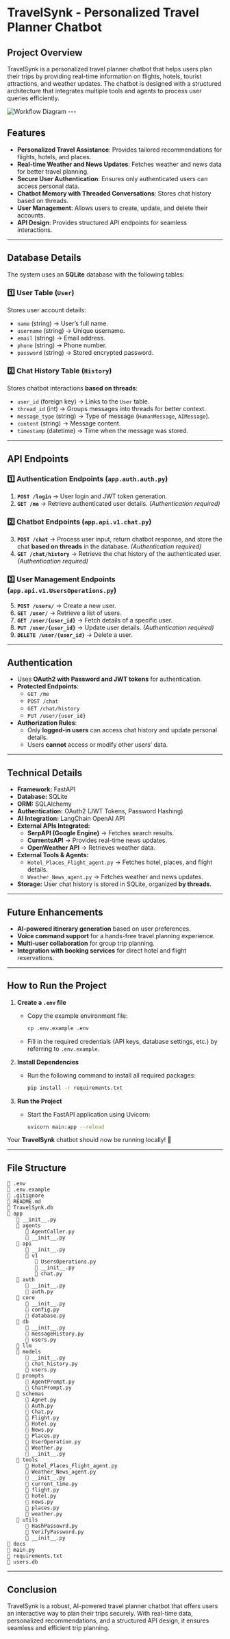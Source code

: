 # TravelSynk - Personalized Travel Planner Chatbot


## **Project Overview**
TravelSynk is a personalized travel planner chatbot that helps users plan their trips by providing real-time information on flights, hotels, tourist attractions, and weather updates. The chatbot is designed with a structured architecture that integrates multiple tools and agents to process user queries efficiently.

<img src="docs/workflow_diagram.png" alt="Workflow Diagram">
---

## **Features**
- **Personalized Travel Assistance**: Provides tailored recommendations for flights, hotels, and places.
- **Real-time Weather and News Updates**: Fetches weather and news data for better travel planning.
- **Secure User Authentication**: Ensures only authenticated users can access personal data.
- **Chatbot Memory with Threaded Conversations**: Stores chat history based on threads.
- **User Management**: Allows users to create, update, and delete their accounts.
- **API Design**: Provides structured API endpoints for seamless interactions.

---

## **Database Details**
The system uses an **SQLite** database with the following tables:

### **1️⃣ User Table (`User`)**
Stores user account details:
- `name` (string) → User’s full name.
- `username` (string) → Unique username.
- `email` (string) → Email address.
- `phone` (string) → Phone number.
- `password` (string) → Stored encrypted password.

### **2️⃣ Chat History Table (`History`)**
Stores chatbot interactions **based on threads**:
- `user_id` (foreign key) → Links to the `User` table.
- `thread_id` (int) → Groups messages into threads for better context.
- `message_type` (string) → Type of message (`HumanMessage`, `AIMessage`).
- `content` (string) → Message content.
- `timestamp` (datetime) → Time when the message was stored.

---

## **API Endpoints**

### **1️⃣ Authentication Endpoints (`app.auth.auth.py`)**
1. **`POST /login`** → User login and JWT token generation.
2. **`GET /me`** → Retrieve authenticated user details. _(Authentication required)_

### **2️⃣ Chatbot Endpoints (`app.api.v1.chat.py`)**
3. **`POST /chat`** → Process user input, return chatbot response, and store the chat **based on threads** in the database. _(Authentication required)_
4. **`GET /chat/history`** → Retrieve the chat history of the authenticated user. _(Authentication required)_

### **3️⃣ User Management Endpoints (`app.api.v1.UsersOperations.py`)**
5. **`POST /users/`** → Create a new user.
6. **`GET /user/`** → Retrieve a list of users.
7. **`GET /user/{user_id}`** → Fetch details of a specific user.
8. **`PUT /user/{user_id}`** → Update user details. _(Authentication required)_
9. **`DELETE /user/{user_id}`** → Delete a user.

---

## **Authentication**
- Uses **OAuth2 with Password and JWT tokens** for authentication.
- **Protected Endpoints**:
  - `GET /me`
  - `POST /chat`
  - `GET /chat/history`
  - `PUT /user/{user_id}`
- **Authorization Rules**:
  - Only **logged-in users** can access chat history and update personal details.
  - Users **cannot** access or modify other users’ data.

---

## **Technical Details**
- **Framework:** FastAPI
- **Database:** SQLite
- **ORM:** SQLAlchemy
- **Authentication:** OAuth2 (JWT Tokens, Password Hashing)
- **AI Integration:** LangChain OpenAI API
- **External APIs Integrated:**
  - **SerpAPI (Google Engine)** → Fetches search results.
  - **CurrentsAPI** → Provides real-time news updates.
  - **OpenWeather API** → Retrieves weather data.
- **External Tools & Agents:**
  - `Hotel_Places_Flight_agent.py` → Fetches hotel, places, and flight details.
  - `Weather_News_agent.py` → Fetches weather and news updates.
- **Storage:** User chat history is stored in SQLite, organized **by threads**.

---

## **Future Enhancements**
- **AI-powered itinerary generation** based on user preferences.
- **Voice command support** for a hands-free travel planning experience.
- **Multi-user collaboration** for group trip planning.
- **Integration with booking services** for direct hotel and flight reservations.

---

## **How to Run the Project**

1. **Create a `.env` file**  
   - Copy the example environment file:  
     ```bash
     cp .env.example .env
     ```
   - Fill in the required credentials (API keys, database settings, etc.) by referring to `.env.example`.

2. **Install Dependencies**  
   - Run the following command to install all required packages:  
     ```bash
     pip install -r requirements.txt
     ```

3. **Run the Project**  
   - Start the FastAPI application using Uvicorn:  
     ```bash
     uvicorn main:app --reload
     ```

Your **TravelSynk** chatbot should now be running locally! 🚀

---

## **File Structure**
```
📄 .env
📄 .env.example
📄 .gitignore
📄 README.md
📄 TravelSynk.db
📂 app
   📄 __init__.py
   📂 agents
      📄 AgentCaller.py
      📄 __init__.py
   📂 api
      📄 __init__.py
      📂 v1
         📄 UsersOperations.py
         📄 __init__.py
         📄 chat.py
   📂 auth
      📄 __init__.py
      📄 auth.py
   📂 core
      📄 __init__.py
      📄 config.py
      📄 database.py
   📂 db
      📄 __init__.py
      📄 messageHistory.py
      📄 users.py
   📂 llm
   📂 models
      📄 __init__.py
      📄 chat_history.py
      📄 users.py
   📂 prompts
      📄 AgentPrompt.py
      📄 ChatPrompt.py
   📂 schemas
      📄 Agnet.py
      📄 Auth.py
      📄 Chat.py
      📄 Flight.py
      📄 Hotel.py
      📄 News.py
      📄 Places.py
      📄 UserOperation.py
      📄 Weather.py
      📄 __init__.py
   📂 tools
      📄 Hotel_Places_Flight_agent.py
      📄 Weather_News_agent.py
      📄 __init__.py
      📄 current_time.py
      📄 flight.py
      📄 hotel.py
      📄 news.py
      📄 places.py
      📄 weather.py
   📂 utils
      📄 HashPassowrd.py
      📄 VerifyPassword.py
      📄 __init__.py
📂 docs
📄 main.py
📄 requirements.txt
📄 users.db
```

---

## **Conclusion**
TravelSynk is a robust, AI-powered travel planner chatbot that offers users an interactive way to plan their trips securely. With real-time data, personalized recommendations, and a structured API design, it ensures seamless and efficient trip planning.

